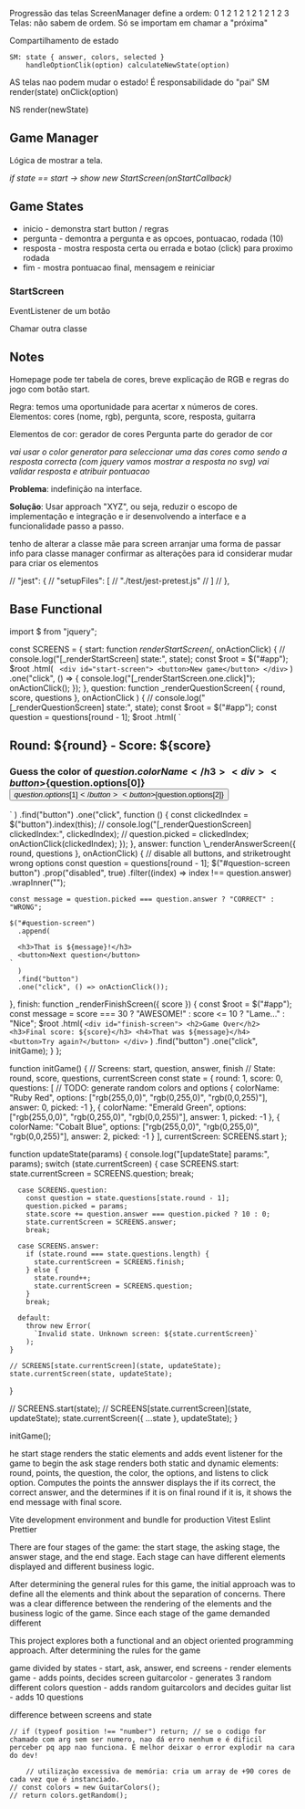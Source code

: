 Progressão das telas
ScreenManager define a ordem: 0 1 2 1 2 1 2 1 2 1 2 3
Telas: não sabem de ordem. Só se importam em chamar a "próxima"

Compartilhamento de estado

    SM: state { answer, colors, selected }
        handleOptionClik(option) calculateNewState(option)

AS telas nao podem mudar o estado! É responsabilidade do "pai" SM
render(state)
onClick(option)

NS
render(newState)

## Game Manager

Lógica de mostrar a tela.

_if state == start -> show new StartScreen(onStartCallback)_

## Game States

- inicio - demonstra start button / regras
- pergunta - demontra a pergunta e as opcoes, pontuacao, rodada (10)
- resposta - mostra resposta certa ou errada e botao (click) para proximo rodada
- fim - mostra pontuacao final, mensagem e reiniciar

### StartScreen

EventListener de um botão

Chamar outra classe

## Notes

Homepage pode ter tabela de cores, breve explicação de RGB e regras do jogo com botão start.

Regra: temos uma oportunidade para acertar x números de cores.
Elementos: cores (nome, rgb), pergunta, score, resposta, guitarra

Elementos de cor: gerador de cores
Pergunta parte do gerador de cor

_vai usar o color generator para seleccionar uma das cores como sendo a resposta correcta
(com jquery vamos mostrar a resposta no svg)
vai validar resposta e atribuir pontuacao_

**Problema**: indefinição na interface.

**Solução**: Usar approach "XYZ", ou seja, reduzir o escopo de implementação e integração e ir desenvolvendo a interface e a funcionalidade passo a passo.

tenho de alterar a classe mãe para screen
arranjar uma forma de passar info para classe manager
confirmar as alterações para id
considerar mudar para criar os elementos

// "jest": {
// "setupFiles": [
// "./test/jest-pretest.js"
// ]
// },

## Base Functional

import $ from "jquery";

const SCREENS = {
start: function _renderStartScreen(_, onActionClick) {
// console.log("[_renderStartScreen] state:", state);
const $root = $("#app");
    $root
      .html(
        `
      <div id="start-screen">
        <button>New game</button>
      </div>`
      )
      .one("click", () => {
        console.log("[_renderStartScreen.one.click]");
        onActionClick();
      });
  },
  question: function _renderQuestionScreen(
    { round, score, questions },
    onActionClick
  ) {
    // console.log("[_renderQuestionScreen] state:", state);
    const $root = $("#app");
    const question = questions[round - 1];
    $root
      .html(
        `
    <div id="question-screen">
      <h2>Round: ${round} - Score: ${score}</h2>
      <h3>Guess the color of ${question.colorName}</h3>
      <div>
        <button>${question.options[0]}</button>
<button>${question.options[1]}</button>
        <button>${question.options[2]}</button>

</div>
</div>`
)
.find("button")
.one("click", function () {
const clickedIndex = $("button").index(this);
// console.log("[_renderQuestionScreen] clickedIndex:", clickedIndex);
// question.picked = clickedIndex;
onActionClick(clickedIndex);
});
},
answer: function \_renderAnswerScreen({ round, questions }, onActionClick) {
// disable all buttons, and striketrought wrong options
const question = questions[round - 1];
$("#question-screen button")
.prop("disabled", true)
.filter((index) => index !== question.answer)
.wrapInner("<s></s>");

    const message = question.picked === question.answer ? "CORRECT" : "WRONG";

    $("#question-screen")
      .append(
        `
      <h3>That is ${message}!</h3>
      <button>Next question</button>
    `
      )
      .find("button")
      .one("click", () => onActionClick());

},
finish: function \_renderFinishScreen({ score }) {
const $root = $("#app");
const message =
score === 30 ? "AWESOME!" : score <= 10 ? "Lame..." : "Nice";
$root
.html(
`<div id="finish-screen"> <h2>Game Over</h2> <h3>Final score: ${score}</h3> <h4>That was ${message}</h4> <button>Try again?</button> </div>`
)
.find("button")
.one("click", initGame);
}
};

function initGame() {
// Screens: start, question, answer, finish
// State: round, score, questions, currentScreen
const state = {
round: 1,
score: 0,
questions: [
// TODO: generate random colors and options
{
colorName: "Ruby Red",
options: ["rgb(255,0,0)", "rgb(0,255,0)", "rgb(0,0,255)"],
answer: 0,
picked: -1
},
{
colorName: "Emerald Green",
options: ["rgb(255,0,0)", "rgb(0,255,0)", "rgb(0,0,255)"],
answer: 1,
picked: -1
},
{
colorName: "Cobalt Blue",
options: ["rgb(255,0,0)", "rgb(0,255,0)", "rgb(0,0,255)"],
answer: 2,
picked: -1
}
],
currentScreen: SCREENS.start
};

function updateState(params) {
console.log("[updateState] params:", params);
switch (state.currentScreen) {
case SCREENS.start:
state.currentScreen = SCREENS.question;
break;

      case SCREENS.question:
        const question = state.questions[state.round - 1];
        question.picked = params;
        state.score += question.answer === question.picked ? 10 : 0;
        state.currentScreen = SCREENS.answer;
        break;

      case SCREENS.answer:
        if (state.round === state.questions.length) {
          state.currentScreen = SCREENS.finish;
        } else {
          state.round++;
          state.currentScreen = SCREENS.question;
        }
        break;

      default:
        throw new Error(
          `Invalid state. Unknown screen: ${state.currentScreen}`
        );
    }

    // SCREENS[state.currentScreen](state, updateState);
    state.currentScreen(state, updateState);

}

// SCREENS.start(state);
// SCREENS[state.currentScreen](state, updateState);
state.currentScreen({ ...state }, updateState);
}

initGame();


he start stage renders the static elements and adds event listener for the game to begin
the ask stage renders both static and dynamic elements: round, points, the question, the color, the options, and listens to click option. Computes the points
the annswer displays the if its correct, the correct answer, and the determines if it is on final round if it is, it shows the end message with final score. 

Vite development environment and bundle for production
Vitest
Eslint Prettier

There are four stages of the game: the start stage, the asking stage, the answer stage, and the end stage. Each stage can have different elements displayed and different business logic. 



After determining the general rules for this game, the initial approach was to define all the elements and think about the separation of concerns. There was a clear difference between the rendering of the elements and the business logic of the game. Since each stage of the game demanded different 

This project explores both a functional and an object oriented programming approach.
After determining the rules for the game 

game divided by states - start, ask, answer, end
screens - render elements
game - adds points, decides screen
guitarcolor - generates 3 random different colors
question - adds random guitarcolors and decides guitar
list - adds 10 questions

difference between screens and state

    // if (typeof position !== "number") return; // se o codigo for chamado com arg sem ser numero, nao dá erro nenhum e é dificil perceber pq app nao funciona. É melhor deixar o error explodir na cara do dev!

        // utilizaçào excessiva de memória: cria um array de +90 cores de cada vez que é instanciado.
    // const colors = new GuitarColors();
    // return colors.getRandom();